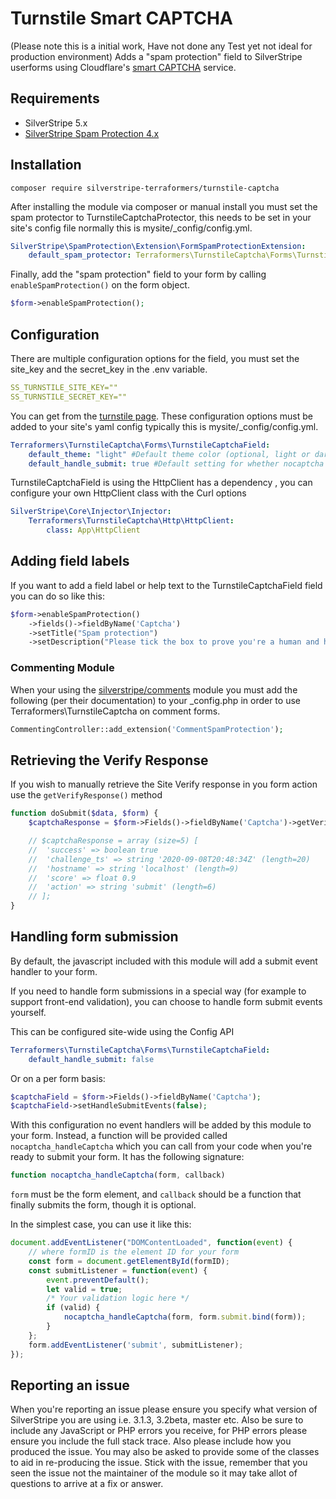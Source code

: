 Turnstile Smart CAPTCHA
=================
(Please note this is a initial work, Have not done any Test yet not ideal for production environment)
Adds a "spam protection" field to SilverStripe userforms using Cloudflare's
[smart CAPTCHA](https://developers.cloudflare.com/turnstile) service.

## Requirements
* SilverStripe 5.x
* [SilverStripe Spam Protection
  4.x](https://github.com/silverstripe/silverstripe-spamprotection/)

## Installation
```
composer require silverstripe-terraformers/turnstile-captcha
```

After installing the module via composer or manual install you must set the spam
protector to TurnstileCaptchaProtector, this needs to be set in your site's config file
normally this is mysite/_config/config.yml.
```yml
SilverStripe\SpamProtection\Extension\FormSpamProtectionExtension:
    default_spam_protector: Terraformers\TurnstileCaptcha\Forms\TurnstileCaptchaProtector
```

Finally, add the "spam protection" field to your form by calling
``enableSpamProtection()`` on the form object.
```php
$form->enableSpamProtection();
```

## Configuration
There are multiple configuration options for the field, you must set the
site_key and the secret_key in the .env variable.
```yml
SS_TURNSTILE_SITE_KEY=""
SS_TURNSTILE_SECRET_KEY=""
```

You can get from the [turnstile
page](https://developers.cloudflare.com/turnstile/). These configuration options must be
added to your site's yaml config typically this is mysite/_config/config.yml.
```yml
Terraformers\TurnstileCaptcha\Forms\TurnstileCaptchaField:
    default_theme: "light" #Default theme color (optional, light or dark, defaults to light)
    default_handle_submit: true #Default setting for whether nocaptcha should handle form submission. See "Handling form submission" below.
```
TurnstileCaptchaField is using the HttpClient has a dependency , you can configure your own HttpClient class with the Curl options

```yml
SilverStripe\Core\Injector\Injector:
    Terraformers\TurnstileCaptcha\Http\HttpClient:
        class: App\HttpClient
```

## Adding field labels

If you want to add a field label or help text to the TurnstileCaptchaField field you can do so
like this:

```php
$form->enableSpamProtection()
    ->fields()->fieldByName('Captcha')
    ->setTitle("Spam protection")
    ->setDescription("Please tick the box to prove you're a human and help us stop spam.");
```

### Commenting Module
When your using the
[silverstripe/comments](https://github.com/silverstripe/silverstripe-comments)
module you must add the following (per their documentation) to your \_config.php
in order to use Terraformers\TurnstileCaptcha on comment forms.

```php
CommentingController::add_extension('CommentSpamProtection');
```

## Retrieving the Verify Response

If you wish to manually retrieve the Site Verify response in you form action use
the `getVerifyResponse()` method

```php
function doSubmit($data, $form) {
    $captchaResponse = $form->Fields()->fieldByName('Captcha')->getVerifyResponse();

    // $captchaResponse = array (size=5) [
    //  'success' => boolean true
    //  'challenge_ts' => string '2020-09-08T20:48:34Z' (length=20)
    //  'hostname' => string 'localhost' (length=9)
    //  'score' => float 0.9
    //  'action' => string 'submit' (length=6)
    // ];
}
```

## Handling form submission
By default, the javascript included with this module will add a submit event handler to your form.

If you need to handle form submissions in a special way (for example to support front-end validation),
you can choose to handle form submit events yourself.

This can be configured site-wide using the Config API
```yml
Terraformers\TurnstileCaptcha\Forms\TurnstileCaptchaField:
    default_handle_submit: false
```

Or on a per form basis:
```php
$captchaField = $form->Fields()->fieldByName('Captcha');
$captchaField->setHandleSubmitEvents(false);
```

With this configuration no event handlers will be added by this module to your form. Instead, a
function will be provided called `nocaptcha_handleCaptcha` which you can call from your code
when you're ready to submit your form. It has the following signature:
```js
function nocaptcha_handleCaptcha(form, callback)
```
`form` must be the form element, and `callback` should be a function that finally submits the form,
though it is optional.

In the simplest case, you can use it like this:
```js
document.addEventListener("DOMContentLoaded", function(event) {
    // where formID is the element ID for your form
    const form = document.getElementById(formID);
    const submitListener = function(event) {
        event.preventDefault();
        let valid = true;
        /* Your validation logic here */
        if (valid) {
            nocaptcha_handleCaptcha(form, form.submit.bind(form));
        }
    };
    form.addEventListener('submit', submitListener);
});
```

## Reporting an issue

When you're reporting an issue please ensure you specify what version of
SilverStripe you are using i.e. 3.1.3, 3.2beta, master etc. Also be sure to
include any JavaScript or PHP errors you receive, for PHP errors please ensure
you include the full stack trace. Also please include how you produced the
issue. You may also be asked to provide some of the classes to aid in
re-producing the issue. Stick with the issue, remember that you seen the issue
not the maintainer of the module so it may take allot of questions to arrive at
a fix or answer.
